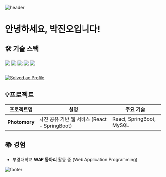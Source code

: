 ![header](https://capsule-render.vercel.app/api?type=waving&color=gradient&customColorList=0,89CFF0,4682B4&height=120&section=header)
#  안녕하세요, 박진오입니다!

## 🛠️ 기술 스택
 ![](https://img.shields.io/badge/JavaScript-F7DF1E?style=for-the-badge&logo=JavaScript&logoColor=white)
 ![]( https://img.shields.io/badge/C%2B%2B-00599C?style=for-the-badge&logo=c%2B%2B&logoColor=white)
 ![](https://img.shields.io/badge/React-20232A?style=for-the-badge&logo=react&logoColor=61DAFB)
 ![](https://img.shields.io/badge/React_Query-FF4154?style=for-the-badge&logo=react-query&logoColor=white)
 ![](https://img.shields.io/badge/styled--components-DB7093?style=for-the-badge&logo=styled-components&logoColor=ffd35b)
## 
[![Solved.ac Profile](http://mazassumnida.wtf/api/v2/generate_badge?boj=jinoh1030)](https://solved.ac/백준아이디/)


## 💡프로젝트

| 프로젝트명 | 설명 | 주요 기술 |
| ---------- | ---- | -------- |
| **Photomory** | 사진 공유 기반 웹 서비스 (React + SpringBoot) | React, SpringBoot, MySQL |

## 📚 경험
- 부경대학교 **WAP 동아리** 활동 중 (Web Application Programming)


![footer](https://capsule-render.vercel.app/api?type=waving&color=gradient&customColorList=0,89CFF0,4682B4&height=120&section=footer&flip=true)
